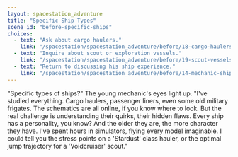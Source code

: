 ```yaml
---
layout: spacestation_adventure
title: "Specific Ship Types"
scene_id: "before-specific-ships"
choices:
  - text: "Ask about cargo haulers."
    link: "/spacestation/spacestation_adventure/before/18-cargo-haulers/"
  - text: "Inquire about scout or exploration vessels."
    link: "/spacestation/spacestation_adventure/before/19-scout-vessels/"
  - text: "Return to discussing his ship experience."
    link: "/spacestation/spacestation_adventure/before/14-mechanic-ship-experience/"
---
```


"Specific types of ships?" The young mechanic's eyes light up. "I've studied everything. Cargo haulers, passenger liners, even some old military frigates. The schematics are all online, if you know where to look. But the real challenge is understanding their quirks, their hidden flaws. Every ship has a personality, you know? And the older they are, the more character they have. I've spent hours in simulators, flying every model imaginable. I could tell you the stress points on a 'Stardust' class hauler, or the optimal jump trajectory for a 'Voidcruiser' scout."
